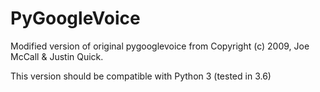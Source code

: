 # PyGoogleVoice

Modified version of original pygooglevoice from Copyright (c) 2009, Joe McCall & Justin Quick.

This version should be compatible with Python 3 (tested in 3.6)